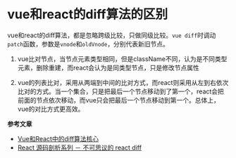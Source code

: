 # vue和react的diff算法的区别

vue和react的diff算法，都是忽略跨级比较，只做同级比较。`vue diff`时调动`patch`函数，参数是`vnode`和`oldVnode`，分别代表新旧节点。

1. vue比对节点，当节点元素类型相同，但是className不同，认为是不同类型元素，删除重建，而react会认为是同类型节点，只是修改节点属性

2. vue的列表比对，采用从两端到中间的比对方式，而react则采用从左到右依次比对的方式。当一个集合，只是把最后一个节点移动到了第一个，react会把前面的节点依次移动，而vue只会把最后一个节点移动到第一个。总体上，vue的对比方式更高效。



















**参考文章**

- [Vue和React中的diff算法核心](https://segmentfault.com/a/1190000021972083)
- [React 源码剖析系列 － 不可思议的 react diff](https://zhuanlan.zhihu.com/p/20346379)

